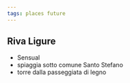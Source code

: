```yaml
---
tags: places future
---
```

## Riva Ligure
- Sensual
- spiaggia sotto comune Santo Stefano
- torre dalla passeggiata di legno